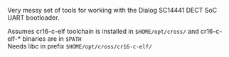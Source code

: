 Very messy set of tools for working with the Dialog SC14441 DECT SoC UART bootloader.

Assumes cr16-c-elf toolchain is installed in `$HOME/opt/cross/` and cr16-c-elf-* binaries are in `$PATH`  
Needs libc in prefix `$HOME/opt/cross/cr16-c-elf/`
